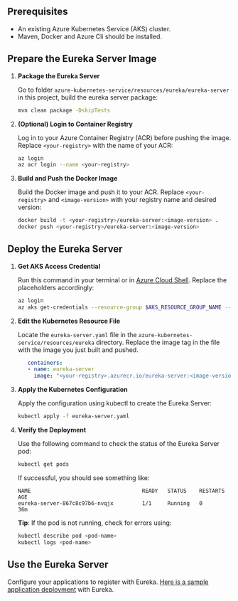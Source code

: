 ## Prerequisites

- An existing Azure Kubernetes Service (AKS) cluster.
- Maven, Docker and Azure Cli should be installed.

## Prepare the Eureka Server Image
 
1. **Package the Eureka Server**

   Go to folder `azure-kubernetes-service/resources/eureka/eureka-server` in this project, build the eureka server package:

   ```bash
   mvn clean package -DskipTests
   ```

1. **(Optional) Login to Container Registry**

   Log in to your Azure Container Registry (ACR) before pushing the image. Replace `<your-registry>` with the name of your ACR:

   ```bash
   az login
   az acr login --name <your-registry>
   ```

1. **Build and Push the Docker Image**

   Build the Docker image and push it to your ACR. Replace `<your-registry>` and `<image-version>` with your registry name and desired version:

   ```bash
   docker build -t <your-registry>/eureka-server:<image-version> .
   docker push <your-registry>/eureka-server:<image-version>
   ```

## Deploy the Eureka Server

1. **Get AKS Access Credential**

   Run this command in your terminal or in [Azure Cloud Shell](https://azure.microsoft.com/en-us/get-started/azure-portal/cloud-shell). Replace the placeholders accordingly:
   
   ```bash
   az login
   az aks get-credentials --resource-group $AKS_RESOURCE_GROUP_NAME --name $AKS_CLUSTER_NAME --subscription $AKS_SUBSCRIPTION_ID --admin
   ```

1. **Edit the Kubernetes Resource File**

   Locate the `eureka-server.yaml` file in the `azure-kubernetes-service/resources/eureka` directory. Replace the image tag in the file with the image you just built and pushed.

   ```yaml
      containers:
      - name: eureka-server
        image: "<your-registry>.azurecr.io/eureka-server:<image-version>"
   ```

1. **Apply the Kubernetes Configuration**

   Apply the configuration using kubectl to create the Eureka Server:

   ```bash
   kubectl apply -f eureka-server.yaml
   ```

1. **Verify the Deployment**

   Use the following command to check the status of the Eureka Server pod:

   ```bash
   kubectl get pods
   ```

   If successful, you should see something like:

   ```
   NAME                                   READY   STATUS    RESTARTS   AGE
   eureka-server-867c8c97b6-nvqjx         1/1     Running   0          36m
   ```

   **Tip**: If the pod is not running, check for errors using:
  
   ```bash
   kubectl describe pod <pod-name>
   kubectl logs <pod-name>
   ```
  
## Use the Eureka Server

   Configure your applications to register with Eureka. [Here is a sample application deployment](#todo-add-link) with Eureka.
